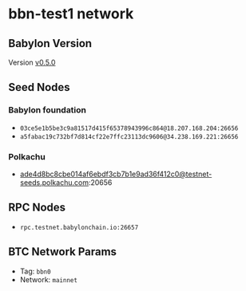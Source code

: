 # bbn-test1 network

## Babylon Version

Version [v0.5.0](https://github.com/babylonchain/babylon/tree/v0.5.0)

## Seed Nodes

### Babylon foundation
- `03ce5e1b5be3c9a81517d415f65378943996c864@18.207.168.204:26656`
- `a5fabac19c732bf7d814cf22e7ffc23113dc9606@34.238.169.221:26656`

### Polkachu
- ade4d8bc8cbe014af6ebdf3cb7b1e9ad36f412c0@testnet-seeds.polkachu.com:20656

## RPC Nodes

- `rpc.testnet.babylonchain.io:26657`

## BTC Network Params

- Tag: `bbn0`
- Network: `mainnet`
